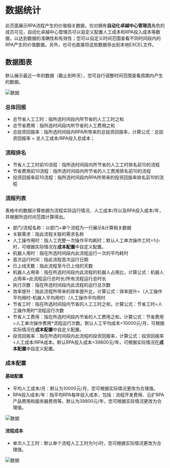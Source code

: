 # 数据统计

此页面展示RPA流程产生的价值相关数据，仅对拥有**自动化卓越中心管理员**角色的成员可见，自动化卓越中心管理员可以自定义配置人工成本和RPA投入成本等数据，以达到数据的准确性和有效性；您可以自定义时间范围查看不同时间段内的RPA产生的价值数据。另外，也可也直接将这些数据导出到本地EXCEL文件。

## 数据图表

默认展示最近一年的数据（截止到昨天），您可自行调整时间范围查看周期内产生的数据。

![数据](https://docimages.blob.core.chinacloudapi.cn/images/Console/COE/DATA1.png)

### 总体回报

- 总节省人工工时：指所选时间段内所节省的人工工时之和
- 总节省费用：指所选时间段内所节省的人工费用之和
- 总投资回报率：指所选时间段内RPA所带来的总投资回报率，计算公式：总投资回报率 = 总人工成本/RPA投入总成本；

### 流程排名

- 节省人工工时前10流程：指所选时间段内所节省的人工工时排名前10的流程
- 节省费用前10流程：指所选时间段内所节省的人工费用排名前10的流程
- 投资回报率前10流程：指所选时间段内RPA所带来的投资回报率排名前10的流程

### 流程列表

表格中的数据计算依据为流程实际运行情况、人工成本/月以及RPA投入成本/年，并根据所选时间范围计算得出。

- 部门/流程名称：以部门+单个流程为一行展示&计算相关数据
- 关联需求：指此流程关联的需求名称
- 人工操作用时：指人工完整一次操作平均耗时；默认人工单次操作工时=1小时，可根据实际情况在**成本配置**中自定义配置。
- 机器人用时：指在所选时间段内此流程运行一次的平均耗时
- 首次运行时间：指此流程首次运行日期
- 已上线天数：指此流程至今已上线的天数
- 机器人占用率：指在所选时间段内此流程的机器人占用比，计算公式：机器人占用率=此流程运行总时长/所有流程运行总时长
- 执行次数：指在所选时间段内此流程的运行总次数
- 效率提升：指此流程所带来的效率提升比，计算公式：效率提升=（人工操作平均用时-机器人平均用时）/人工操作平均用时
- 节省工时：指在所选时间段内节省的人工工时之和，计算公式：节省工时=人工操作用时*流程运行次数
- 节省人工费用：指在所选时间段内节省的人工费用之和，计算公式：节省费用=人工单次操作费用*流程运行次数。默认人工平均成本=10000元/月，可根据实际情况在**成本配置**中自定义配置。
- 投资回报率：指在所选时间段内此流程的投资回报率，计算公式：投资回报率=人工成本/RPA成本。默认RPA投入成本=39800元/年，可根据实际情况在**成本配置**中自定义配置。

### 成本配置

#### 基础配置

- 平均人工成本/月：默认为10000元/月，您可根据实际情况更改为合理值。
- RPA投入成本/年：指平均RPA每年投入成本，包括：流程开发费用、云扩RPA产品费用和服务器费用等。默认为39800元/年，您可根据实际情况更改为合理值。

![数据](https://docimages.blob.core.chinacloudapi.cn/images/Console/COE/DATA2.png)

#### 流程成本

- 单次人工工时：默认单个流程人工工时为1小时，您可根据实际情况更改为合理值。

![数据](https://docimages.blob.core.chinacloudapi.cn/images/Console/COE/DATA3.png)